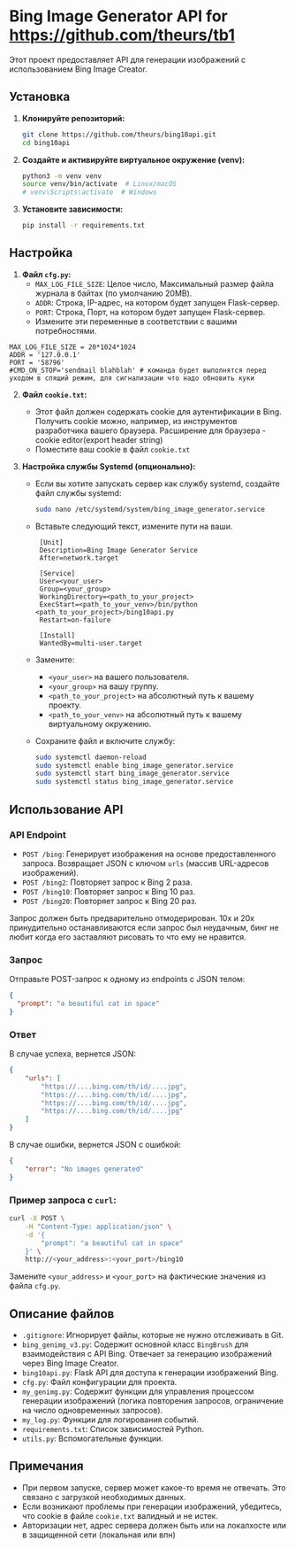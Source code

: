 # Bing Image Generator API for https://github.com/theurs/tb1

Этот проект предоставляет API для генерации изображений с использованием Bing Image Creator.

## Установка

1.  **Клонируйте репозиторий:**

    ```bash
    git clone https://github.com/theurs/bing10api.git
    cd bing10api
    ```

2.  **Создайте и активируйте виртуальное окружение (venv):**

    ```bash
    python3 -m venv venv
    source venv/bin/activate  # Linux/macOS
    # venv\Scripts\activate  # Windows
    ```

3.  **Установите зависимости:**

    ```bash
    pip install -r requirements.txt
    ```

## Настройка

1.  **Файл `cfg.py`:**
    -   `MAX_LOG_FILE_SIZE`: Целое число, Максимальный размер файла журнала в байтах (по умолчанию 20MB).
    -   `ADDR`: Строка, IP-адрес, на котором будет запущен Flask-сервер.
    -   `PORT`: Строка, Порт, на котором будет запущен Flask-сервер.
    -   Измените эти переменные в соответствии с вашими потребностями.

```
MAX_LOG_FILE_SIZE = 20*1024*1024
ADDR = '127.0.0.1'
PORT = '58796'
#CMD_ON_STOP='sendmail blahblah' # команда будет выполнятся перед уходом в спящий режим, для сигнализации что надо обновить куки
```


2.  **Файл `cookie.txt`:**
    -   Этот файл должен содержать cookie для аутентификации в Bing. Получить cookie можно, например, из инструментов разработчика вашего браузера. Расширение для браузера - cookie editor(export header string)
    -   Поместите ваш cookie в файл `cookie.txt`

3.  **Настройка службы Systemd (опционально):**
    - Если вы хотите запускать сервер как службу systemd, создайте файл службы systemd:
        ```bash
        sudo nano /etc/systemd/system/bing_image_generator.service
        ```
    - Вставьте следующий текст, измените пути на ваши.
       ```
        [Unit]
        Description=Bing Image Generator Service
        After=network.target

        [Service]
        User=<your_user>
        Group=<your_group>
        WorkingDirectory=<path_to_your_project>
        ExecStart=<path_to_your_venv>/bin/python <path_to_your_project>/bing10api.py
        Restart=on-failure
        
        [Install]
        WantedBy=multi-user.target
       ```

    - Замените:
        - `<your_user>` на вашего пользователя.
        - `<your_group>` на вашу группу.
        - `<path_to_your_project>` на абсолютный путь к вашему проекту.
        - `<path_to_your_venv>` на абсолютный путь к вашему виртуальному окружению.

    - Сохраните файл и включите службу:
        ```bash
        sudo systemctl daemon-reload
        sudo systemctl enable bing_image_generator.service
        sudo systemctl start bing_image_generator.service
        sudo systemctl status bing_image_generator.service
        ```

## Использование API

### API Endpoint
*   `POST /bing`: Генерирует изображения на основе предоставленного запроса. Возвращает JSON с ключом `urls` (массив URL-адресов изображений).
*   `POST /bing2`: Повторяет запрос к Bing 2 раза.
*   `POST /bing10`: Повторяет запрос к Bing 10 раз.
*   `POST /bing20`: Повторяет запрос к Bing 20 раз.

Запрос должен быть предварительно отмодерирован. 10х и 20х принудительно останавливаются если запрос был неудачным, бинг не любит когда его заставляют рисовать то что ему не нравится.

### Запрос

Отправьте POST-запрос к одному из endpoints с JSON телом:

```json
{
  "prompt": "a beautiful cat in space"
}
```

### Ответ
В случае успеха, вернется JSON:

```json
{
    "urls": [
        "https://....bing.com/th/id/....jpg",
        "https://....bing.com/th/id/....jpg",
        "https://....bing.com/th/id/....jpg",
        "https://....bing.com/th/id/....jpg"
    ]
}
```
В случае ошибки, вернется JSON с ошибкой:
```json
{
    "error": "No images generated"
}
```

### Пример запроса с `curl`:

```bash
curl -X POST \
    -H "Content-Type: application/json" \
    -d '{
        "prompt": "a beautiful cat in space"
    }' \
    http://<your_address>:<your_port>/bing10
```

Замените `<your_address>` и `<your_port>` на фактические значения из файла `cfg.py`.

## Описание файлов

*   `.gitignore`: Игнорирует файлы, которые не нужно отслеживать в Git.
*   `bing_genimg_v3.py`:  Содержит основной класс `BingBrush` для взаимодействия с API Bing. Отвечает за генерацию изображений через Bing Image Creator.
*   `bing10api.py`: Flask API для доступа к генерации изображений Bing.
*   `cfg.py`: Файл конфигурации для проекта.
*   `my_genimg.py`: Содержит функции для управления процессом генерации изображений (логика повторения запросов, ограничение на число одновременных запросов).
*   `my_log.py`: Функции для логирования событий.
*   `requirements.txt`: Список зависимостей Python.
*   `utils.py`: Вспомогательные функции.

## Примечания

*   При первом запуске, сервер может какое-то время не отвечать. Это связано с загрузкой необходимых данных.
*   Если возникают проблемы при генерации изображений, убедитесь, что cookie в файле `cookie.txt` валидный и не истек.
*   Авторизации нет, адрес сервера должен быть или на локалхосте или в защищенной сети (локальная или впн)
